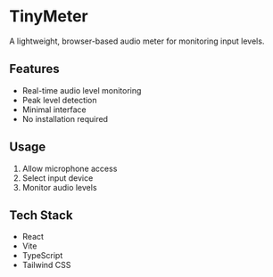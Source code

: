 # TinyMeter

A lightweight, browser-based audio meter for monitoring input levels.

## Features
- Real-time audio level monitoring
- Peak level detection 
- Minimal interface
- No installation required

## Usage
1. Allow microphone access
2. Select input device 
3. Monitor audio levels

## Tech Stack
- React 
- Vite
- TypeScript
- Tailwind CSS
